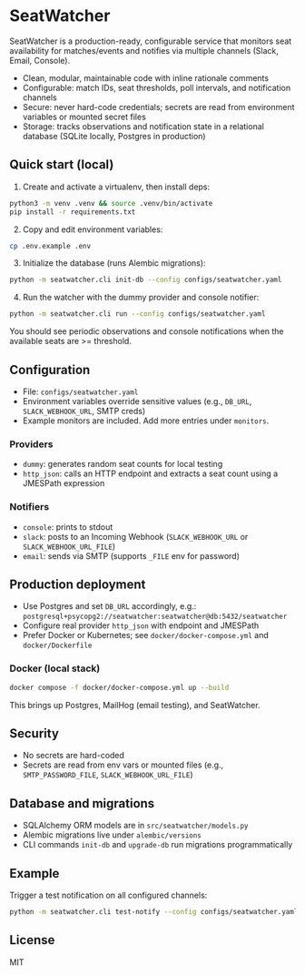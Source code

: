 # SeatWatcher

SeatWatcher is a production-ready, configurable service that monitors seat availability for matches/events and notifies via multiple channels (Slack, Email, Console).

- Clean, modular, maintainable code with inline rationale comments
- Configurable: match IDs, seat thresholds, poll intervals, and notification channels
- Secure: never hard-code credentials; secrets are read from environment variables or mounted secret files
- Storage: tracks observations and notification state in a relational database (SQLite locally, Postgres in production)

## Quick start (local)

1. Create and activate a virtualenv, then install deps:

```bash
python3 -m venv .venv && source .venv/bin/activate
pip install -r requirements.txt
```

2. Copy and edit environment variables:

```bash
cp .env.example .env
```

3. Initialize the database (runs Alembic migrations):

```bash
python -m seatwatcher.cli init-db --config configs/seatwatcher.yaml
```

4. Run the watcher with the dummy provider and console notifier:

```bash
python -m seatwatcher.cli run --config configs/seatwatcher.yaml
```

You should see periodic observations and console notifications when the available seats are >= threshold.

## Configuration

- File: `configs/seatwatcher.yaml`
- Environment variables override sensitive values (e.g., `DB_URL`, `SLACK_WEBHOOK_URL`, SMTP creds)
- Example monitors are included. Add more entries under `monitors`.

### Providers

- `dummy`: generates random seat counts for local testing
- `http_json`: calls an HTTP endpoint and extracts a seat count using a JMESPath expression

### Notifiers

- `console`: prints to stdout
- `slack`: posts to an Incoming Webhook (`SLACK_WEBHOOK_URL` or `SLACK_WEBHOOK_URL_FILE`)
- `email`: sends via SMTP (supports `_FILE` env for password)

## Production deployment

- Use Postgres and set `DB_URL` accordingly, e.g.: `postgresql+psycopg2://seatwatcher:seatwatcher@db:5432/seatwatcher`
- Configure real provider `http_json` with endpoint and JMESPath
- Prefer Docker or Kubernetes; see `docker/docker-compose.yml` and `docker/Dockerfile`

### Docker (local stack)

```bash
docker compose -f docker/docker-compose.yml up --build
```

This brings up Postgres, MailHog (email testing), and SeatWatcher.

## Security

- No secrets are hard-coded
- Secrets are read from env vars or mounted files (e.g., `SMTP_PASSWORD_FILE`, `SLACK_WEBHOOK_URL_FILE`)

## Database and migrations

- SQLAlchemy ORM models are in `src/seatwatcher/models.py`
- Alembic migrations live under `alembic/versions`
- CLI commands `init-db` and `upgrade-db` run migrations programmatically

## Example

Trigger a test notification on all configured channels:

```bash
python -m seatwatcher.cli test-notify --config configs/seatwatcher.yaml --subject "Test" --body "This is a test"
```

## License

MIT